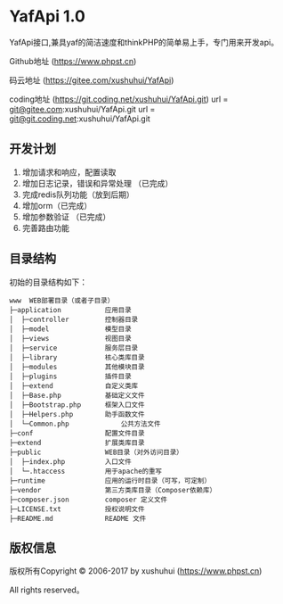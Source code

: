 YafApi 1.0
===============

YafApi接口,兼具yaf的简洁速度和thinkPHP的简单易上手，专门用来开发api。

Github地址 (https://www.phpst.cn)

码云地址 (https://gitee.com/xushuhui/YafApi)

coding地址 (https://git.coding.net/xushuhui/YafApi.git)
url = git@gitee.com:xushuhui/YafApi.git
url = git@git.coding.net:xushuhui/YafApi.git
## 开发计划
1. 增加请求和响应，配置读取
2. 增加日志记录，错误和异常处理 （已完成）
3. 完成redis队列功能（放到后期）
4. 增加orm（已完成）
5. 增加参数验证 （已完成）
6. 完善路由功能
## 目录结构

初始的目录结构如下：

~~~
www  WEB部署目录（或者子目录）
├─application           应用目录
│  ├─controller         控制器目录
│  ├─model              模型目录
│  ├─views              视图目录
│  ├─service            服务层目录
│  ├─library            核心类库目录
│  ├─modules            其他模块目录
│  ├─plugins            插件目录
│  ├─extend             自定义类库
│  ├─Base.php           基础定义文件
│  ├─Bootstrap.php      框架入口文件
│  ├─Helpers.php        助手函数文件
│  └─Common.php             公共方法文件
├─conf                  配置文件目录
├─extend                扩展类库目录
├─public                WEB目录（对外访问目录）
│  ├─index.php          入口文件
│  └─.htaccess          用于apache的重写
├─runtime               应用的运行时目录（可写，可定制）
├─vendor                第三方类库目录（Composer依赖库）
├─composer.json         composer 定义文件
├─LICENSE.txt           授权说明文件
├─README.md             README 文件
~~~



## 版权信息

版权所有Copyright © 2006-2017 by xushuhui  (https://www.phpst.cn)

All rights reserved。




